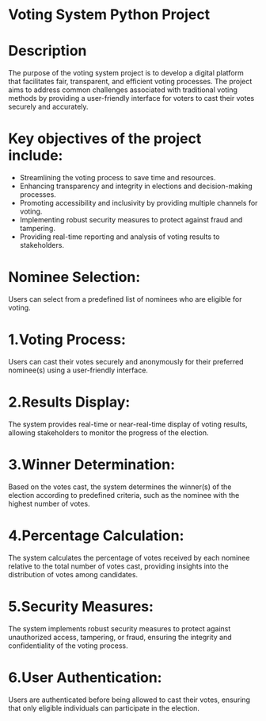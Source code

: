 # Voting System Python Project
# Description 
The purpose of the voting system project is to develop a digital platform that facilitates fair, transparent, and efficient voting processes. The project aims to address common challenges associated with traditional voting methods by providing a user-friendly interface for voters to cast their votes securely and accurately.

# Key objectives of the project include:

* Streamlining the voting process to save time and resources.
* Enhancing transparency and integrity in elections and decision-making processes.
* Promoting accessibility and inclusivity by providing multiple channels for voting.
* Implementing robust security measures to protect against fraud and tampering.
* Providing real-time reporting and analysis of voting results to stakeholders.

# Nominee Selection:
Users can select from a predefined list of nominees who are eligible for voting.
# 1.Voting Process:
Users can cast their votes securely and anonymously for their preferred nominee(s) using a user-friendly interface.
# 2.Results Display:
The system provides real-time or near-real-time display of voting results, allowing stakeholders to monitor the progress of the election.
# 3.Winner Determination:
Based on the votes cast, the system determines the winner(s) of the election according to predefined criteria, such as the nominee with the highest number of votes.
# 4.Percentage Calculation:
The system calculates the percentage of votes received by each nominee relative to the total number of votes cast, providing insights into the distribution of votes among candidates.
# 5.Security Measures:
The system implements robust security measures to protect against unauthorized access, tampering, or fraud, ensuring the integrity and confidentiality of the voting process.
# 6.User Authentication:
Users are authenticated before being allowed to cast their votes, ensuring that only eligible individuals can participate in the election.
